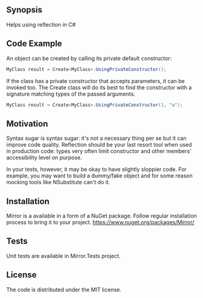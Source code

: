 ﻿## Synopsis

Helps using reflection in C#

## Code Example

An object can be created by calling its private default constructor:

```cs
MyClass result = Create<MyClass>.UsingPrivateConstructor();
```

If the class has a private constructor that accepts parameters, it can be invoked too.
The Create<T> class will do its best to find the constructor with a signature matching types of the passed arguments.

```cs
MyClass result = Create<MyClass>.UsingPrivateConstructor(1, "a");
```

## Motivation

Syntax sugar is syntax sugar: it's not a necessary thing per se but it can improve code quality.
Reflection should be your last resort tool when used in production code:
types very often limit constructor and other members' accessibility level on purpose.

In your tests, however, it may be okay to have slightly sloppier code.
For example, you may want to build a dummy/fake object and for some reason mocking tools like NSubstitute can't do it.

## Installation

Mirror is a available in a form of a NuGet package.
Follow regular installation process to bring it to your project.
https://www.nuget.org/packages/Mirror/

## Tests

Unit tests are available in Mirror.Tests project.

## License

The code is distributed under the MIT license.